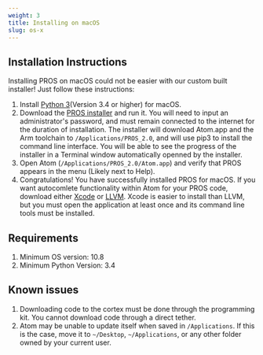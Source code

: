 ```yaml
---
weight: 3
title: Installing on macOS
slug: os-x
---
```


## Installation Instructions
Installing PROS on macOS could not be easier with our custom built installer! Just follow these instructions:

 1. Install [Python 3](https://www.python.org/downloads/)(Version 3.4 or higher) for macOS.  
 2. Download the [PROS installer](https://github.com/purduesigbots/pros/releases/tag/2.11.0) and run it. You will need to input an administrator's password, and must remain connected to the internet for the duration of installation. The installer will download Atom.app and the Arm toolchain to `/Applications/PROS_2.0`, and will use pip3 to install the command line interface. You will be able to see the progress of the installer in a Terminal window automatically openned by the installer.   
 3. Open Atom (`/Applications/PROS_2.0/Atom.app`) and verify that PROS appears in the menu (Likely next to Help).   
 4. Congratulations! You have successfully installed PROS for macOS. If you want autocomlete functionality within Atom for your PROS code, download either [Xcode](https://itunes.apple.com/us/app/xcode/id497799835?mt=12#) or [LLVM](http://llvm.org). Xcode is easier to install than LLVM, but you must open the application at least once and its command line tools must be installed.


## Requirements
 1. Minimum OS version: 	10.8
 2. Minimum Python Version: 	3.4

## Known issues
 1. Downloading code to the cortex must be done through the programming kit. You cannot download code through a direct tether.
 2. Atom may be unable to update itself when saved in `/Applications`. If this is the case, move it to `~/Desktop`, `~/Applications`, or any other folder owned by your current user.

